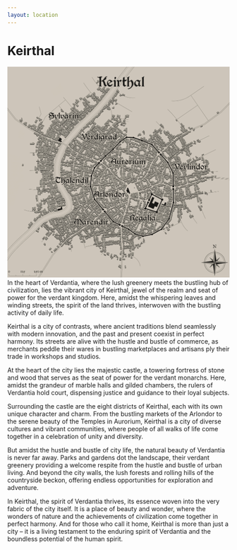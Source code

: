 ```yaml
---
layout: location
---
```

# Keirthal
  
![map of Keirthal](../images/Keirthal.jpg)
In the heart of Verdantia, where the lush greenery meets the bustling hub of civilization, lies the vibrant city of Keirthal, jewel of the realm and seat of power for the verdant kingdom. Here, amidst the whispering leaves and winding streets, the spirit of the land thrives, interwoven with the bustling activity of daily life.

Keirthal is a city of contrasts, where ancient traditions blend seamlessly with modern innovation, and the past and present coexist in perfect harmony. Its streets are alive with the hustle and bustle of commerce, as merchants peddle their wares in bustling marketplaces and artisans ply their trade in workshops and studios.

At the heart of the city lies the majestic castle, a towering fortress of stone and wood that serves as the seat of power for the verdant monarchs. Here, amidst the grandeur of marble halls and gilded chambers, the rulers of Verdantia hold court, dispensing justice and guidance to their loyal subjects.

Surrounding the castle are the eight districts of Keirthal, each with its own unique character and charm. From the bustling markets of the Arlondor to the serene beauty of the Temples in Aurorium, Keirthal is a city of diverse cultures and vibrant communities, where people of all walks of life come together in a celebration of unity and diversity.

But amidst the hustle and bustle of city life, the natural beauty of Verdantia is never far away. Parks and gardens dot the landscape, their verdant greenery providing a welcome respite from the hustle and bustle of urban living. And beyond the city walls, the lush forests and rolling hills of the countryside beckon, offering endless opportunities for exploration and adventure.

In Keirthal, the spirit of Verdantia thrives, its essence woven into the very fabric of the city itself. It is a place of beauty and wonder, where the wonders of nature and the achievements of civilization come together in perfect harmony. And for those who call it home, Keirthal is more than just a city – it is a living testament to the enduring spirit of Verdantia and the boundless potential of the human spirit.